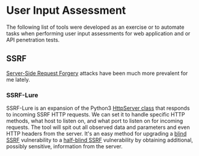 # User Input Assessment
The following list of tools were developed as an exercise or to automate tasks when performing user input assessments for web application and or API penetration tests.
## SSRF
[Server-Side Request Forgery](https://owasp.org/www-community/attacks/Server_Side_Request_Forgery) attacks have been much more prevalent for me lately.
### SSRF-Lure
SSRF-Lure is an expansion of the Python3 [HttpServer class](https://docs.python.org/3/library/http.server.html) that responds to incoming SSRF HTTP requests. We can set it to handle specific HTTP methods, what host to listen on, and what port to listen on for incoming requests. The tool will spit out all observed data and parameters and even HTTP headers from the server. It's an easy method for upgrading a [blind SSRF](https://portswigger.net/web-security/ssrf/blind) vulnerability to a [half-blind SSRF](https://www.tenable.com/plugins/was/112439) vulnerability by obtaining additional, possibly sensitive, information from the server.
